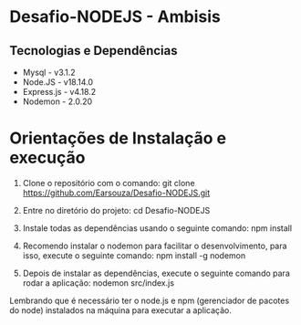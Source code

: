 # Desafio-NODEJS - Ambisis

## Tecnologias e Dependências
- Mysql - v3.1.2
- Node.JS - v18.14.0
- Express.js - v4.18.2
- Nodemon - 2.0.20

# Orientações de Instalação e execução

1. Clone o repositório com o comando:
git clone https://github.com/Earsouza/Desafio-NODEJS.git

2. Entre no diretório do projeto:
cd Desafio-NODEJS

3. Instale todas as dependências usando o seguinte comando:
npm install

4. Recomendo instalar o nodemon para facilitar o desenvolvimento, para isso, execute o seguinte comando:
npm install -g nodemon

5. Depois de instalar as dependências, execute o seguinte comando para rodar a aplicação:
nodemon src/index.js

Lembrando que é necessário ter o node.js e npm (gerenciador de pacotes do node) instalados na máquina para executar a aplicação.
